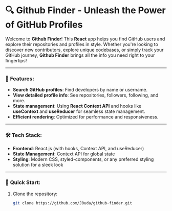 # 🔍 **Github Finder** - Unleash the Power of GitHub Profiles

Welcome to **Github Finder**! This **React** app helps you find GitHub users and explore their repositories and profiles in style. Whether you're looking to discover new contributors, explore unique codebases, or simply track your GitHub journey, **Github Finder** brings all the info you need right to your fingertips!

---

### 🎯 **Features**:
- **Search GitHub profiles**: Find developers by name or username.
- **View detailed profile info**: See repositories, followers, following, and more.
- **State management**: Using **React Context API** and hooks like **useContext** and **useReducer** for seamless state management.
- **Efficient rendering**: Optimized for performance and responsiveness.

---

### 🛠️ **Tech Stack**:
- **Frontend**: React.js (with hooks, Context API, and useReducer)
- **State Management**: Context API for global state
- **Styling**: Modern CSS, styled-components, or any preferred styling solution for a sleek look

---

### 🚀 **Quick Start**:
1. Clone the repository:
   ```bash
   git clone https://github.com/J0uda/github-finder.git
